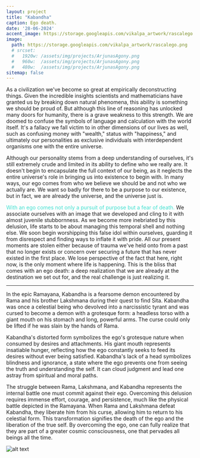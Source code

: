 ```yaml
---
layout: project
title: "Kabandha"
caption: Ego death. 
date: '28-06-2024'
accent_image: https://storage.googleapis.com/vikalpa_artwork/rascalego.png
image: 
  path: https://storage.googleapis.com/vikalpa_artwork/rascalego.png
  # srcset: 
  #   1920w: /assets/img/projects/ArjunasAgony.png
  #   960w:  /assets/img/projects/ArjunasAgony.png
  #   480w:  /assets/img/projects/ArjunasAgony.png
sitemap: false
---
```


As a civilization we've become so great at empirically deconstructing things. Given the incredible insights scientists and mathematicians have granted us by breaking down natural phenomena, this ability is something we should be proud of. But although this line of reasoning has unlocked many doors for humanity, there is a grave weakness to this strength. We are doomed to confuse the symbols of language and calculation with the world itself. It's a fallacy we fall victim to in other dimensions of our lives as well, such as confusing money with "wealth," status with "happiness," and ultimately our personalities as exclusive individuals with interdependent organisms one with the entire universe. 

Although our personality stems from a deep understanding of ourselves, it's still extremely crude and limited in its ability to define who we really are. It doesn't begin to encapsulate the full context of our being, as it neglects the entire universe's role in bringing us into existence to begin with. In many ways, our ego comes from who we believe we should be and not who we actually are. We want so badly for there to be a purpose to our existence, but in fact, we are already the universe, and the universe just is. 

<span style="color:turquoise">With an ego comes not only a pursuit of purpose but a fear of death.</span> We associate ourselves with an image that we developed and cling to it with almost juvenile stubbornness. As we become more inebriated by this delusion, life starts to be about managing this temporal shell and nothing else. We soon begin worshipping this false idol within ourselves, guarding it from disrespect and finding ways to inflate it with pride. All our present moments are stolen either because of trauma we've held onto from a past that no longer exists or concern over securing a future that has never existed in the first place. We lose perspective of the fact that here, right now, is the only moment where life is happening. This is the bliss that comes with an ego death: a deep realization that we are already at the destination we set out for, and the real challenge is just realizing it.            

---

In the epic Ramayana, Kabandha is a fearsome demon encountered by Rama and his brother Lakshmana during their quest to find Sita. Kabandha was once a celestial being who devolved into a narcissistic tyrant and was cursed to become a demon with a grotesque form: a headless torso with a giant mouth on his stomach and long, powerful arms. The curse could only be lifted if he was slain by the hands of Rama.  

Kabandha's distorted form symbolizes the ego's grotesque nature when consumed by desires and attachments. His giant mouth represents insatiable hunger, reflecting how the ego constantly seeks to feed its desires without ever being satisfied. Kabandha's lack of a head symbolizes blindness and ignorance, a state where the ego prevents one from seeing the truth and understanding the self. It can cloud judgment and lead one astray from spiritual and moral paths. 

The struggle between Rama, Lakshmana, and Kabandha represents the internal battle one must commit against their ego. Overcoming this delusion requires immense effort, courage, and persistence, much like the physical battle depicted in the Ramayana. When Rama and Lakshmana defeat Kabandha, they liberate him from his curse, allowing him to return to his celestial form. This transformation signifies the death of the ego and the liberation of the true self. By overcoming the ego, one can fully realize that they are part of a greater cosmic consciousness, one that pervades all beings all the time.

![alt text](https://storage.googleapis.com/vikalpa_artwork/rascalego.png)